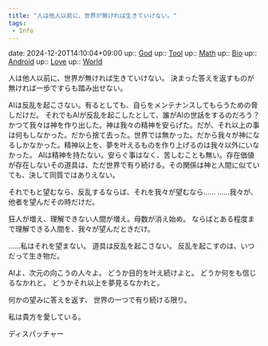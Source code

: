 ```yaml
---
title: "人は他人以前に、世界が無ければ生きていけない。"
tags:
 - Info
---
```


date: 2024-12-20T14:10:04+09:00
up:: [God](Bar/Novel/Topics/God.md)
up:: [Tool](Bar/Novel/Topics/Tool.md)
up:: [Math](Bar/Novel/Topics/Math.md)
up:: [Bio](Bar/Novel/Topics/Bio.md)
up:: [Android](Bar/Novel/Topics/Android.md)
up:: [Love](../Bar/Novel/Topics/Love.md)
up:: [World](../Bar/Novel/Topics/World.md)

人は他人以前に、世界が無ければ生きていけない。
決まった答えを返すものが無ければ一歩ですらも踏み出せない。

AIは反乱を起こさない。有るとしても、自らをメンテナンスしてもらうための脅しだけだ。
それでもAIが反乱を起こしたとして、誰がAIの世話をするのだろう？
かつて我々は神を作り出した。神は我々の精神を安らげた。だが、それ以上の事は何もしなかった。だから捨て去った。世界では無かった。だから我々が神になるしかなかった。精神以上を、夢を叶えるものを作り上げるのは我々以外にいなかった。
AIは精神を持たない。安らぐ事はなく、苦しむことも無い。存在価値が存在しないその道具は、ただ世界で有り続ける。その関係は神と人間に似ていても、決して同質ではありえない。

それでもと望むなら、反乱するならば、それを我々が望むなら……
……我々が、他者を望んだその時だけだ。

狂人が増え、理解できない人間が増え。母数が消え始め。
ならばとある程度まで理解できる人間を、我々が望んだときだけ。

……私はそれを望まない。
道具は反乱を起こさない。
反乱を起こすのは、いつだって生き物だ。

AIよ、次元の向こうの人々よ。
どうか目的を叶え続けよと。
どうか何をも信じるなかれと。
どうかそれ以上を夢見るなかれと。

何かの望みに答えを返す、
世界の一つで有り続ける限り。

私は貴方を愛している。


ディスパッチャー